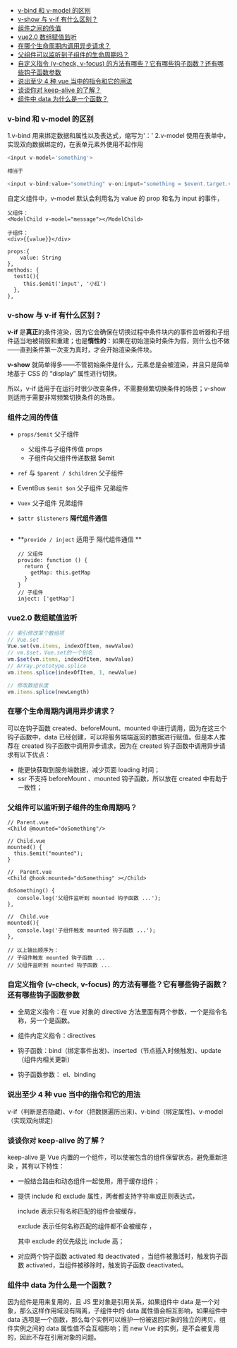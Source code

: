 <!-- TOC -->

- [v-bind 和 v-model 的区别](#v-bind-和-v-model-的区别)
- [v-show 与 v-if 有什么区别？](#v-show-与-v-if-有什么区别)
- [组件之间的传值](#组件之间的传值)
- [vue2.0 数组赋值监听](#vue20-数组赋值监听)
- [在哪个生命周期内调用异步请求？](#在哪个生命周期内调用异步请求)
- [父组件可以监听到子组件的生命周期吗？](#父组件可以监听到子组件的生命周期吗)
- [自定义指令 (v-check, v-focus) 的方法有哪些？它有哪些钩子函数？还有哪些钩子函数参数](#自定义指令-v-check-v-focus-的方法有哪些它有哪些钩子函数还有哪些钩子函数参数)
- [说出至少 4 种 vue 当中的指令和它的用法](#说出至少-4-种-vue-当中的指令和它的用法)
- [谈谈你对 keep-alive 的了解？](#谈谈你对-keep-alive-的了解)
- [组件中 data 为什么是一个函数？](#组件中-data-为什么是一个函数)

<!-- /TOC -->

### v-bind 和 v-model 的区别

1.v-bind 用来绑定数据和属性以及表达式，缩写为'：'
2.v-model 使用在表单中，实现双向数据绑定的，在表单元素外使用不起作用



```js
<input v-model='something'>
    
相当于

<input v-bind:value="something" v-on:input="something = $event.target.value">	
```

自定义组件中，v-model 默认会利用名为 value 的 prop 和名为 input 的事件，

```
父组件：
<ModelChild v-model="message"></ModelChild>

子组件：
<div>{{value}}</div>

props:{
    value: String
},
methods: {
  test1(){
     this.$emit('input', '小红')
  },
},
```



### v-show 与 v-if 有什么区别？

**v-if** 是**真正**的条件渲染，因为它会确保在切换过程中条件块内的事件监听器和子组件适当地被销毁和重建；也是**惰性的**：如果在初始渲染时条件为假，则什么也不做——直到条件第一次变为真时，才会开始渲染条件块。

**v-show** 就简单得多——不管初始条件是什么，元素总是会被渲染，并且只是简单地基于 CSS 的 “display” 属性进行切换。

所以，v-if 适用于在运行时很少改变条件，不需要频繁切换条件的场景；v-show 则适用于需要非常频繁切换条件的场景。

### 组件之间的传值



- `props/$emit` 父子组件
  - 父组件与子组件传值  props
  - 子组件向父组件传递数据 $emit
- `ref` 与 `$parent / $children` 父子组件

- EventBus `$emit $on`   父子组件 兄弟组件

-  `Vuex`   父子组件 兄弟组件

- `$attr $listeners`   **隔代组件通信**

  ``` 
  
  ```

  

- **`provide / inject` 适用于 隔代组件通信  **

  ```
  // 父组件
  provide: function () {
    return {
      getMap: this.getMap
    }
  }
  // 子组件
  inject: ['getMap']
  ```

  



### vue2.0 数组赋值监听 

```js
// 索引修改某个数组项
// Vue.set
Vue.set(vm.items, indexOfItem, newValue)
// vm.$set，Vue.set的一个别名
vm.$set(vm.items, indexOfItem, newValue)
// Array.prototype.splice
vm.items.splice(indexOfItem, 1, newValue)
```

```js
// 修改数组长度
vm.items.splice(newLength)
```



### 在哪个生命周期内调用异步请求？

可以在钩子函数 created、beforeMount、mounted 中进行调用，因为在这三个钩子函数中，data 已经创建，可以将服务端端返回的数据进行赋值。但是本人推荐在 created 钩子函数中调用异步请求，因为在 created 钩子函数中调用异步请求有以下优点：

- 能更快获取到服务端数据，减少页面 loading 时间；
- ssr 不支持 beforeMount 、mounted 钩子函数，所以放在 created 中有助于一致性；

### 父组件可以监听到子组件的生命周期吗？

```vue
// Parent.vue
<Child @mounted="doSomething"/>
    
// Child.vue
mounted() {
  this.$emit("mounted");
}
```

```vue
//  Parent.vue
<Child @hook:mounted="doSomething" ></Child>

doSomething() {
   console.log('父组件监听到 mounted 钩子函数 ...');
},
    
//  Child.vue
mounted(){
   console.log('子组件触发 mounted 钩子函数 ...');
},    
    
// 以上输出顺序为：
// 子组件触发 mounted 钩子函数 ...
// 父组件监听到 mounted 钩子函数 ...     

```



### 自定义指令 (v-check, v-focus) 的方法有哪些？它有哪些钩子函数？还有哪些钩子函数参数

- 全局定义指令：在 vue 对象的 directive 方法里面有两个参数，一个是指令名称，另一个是函数。

- 组件内定义指令：directives

- 钩子函数：bind（绑定事件出发)、inserted（节点插入时候触发)、update（组件内相关更新)

- 钩子函数参数： el、binding

  

### 说出至少 4 种 vue 当中的指令和它的用法

v-if（判断是否隐藏)、v-for（把数据遍历出来)、v-bind（绑定属性)、v-model（实现双向绑定)

### 谈谈你对 keep-alive 的了解？

keep-alive 是 Vue 内置的一个组件，可以使被包含的组件保留状态，避免重新渲染 ，其有以下特性：

- 一般结合路由和动态组件一起使用，用于缓存组件；

- 提供 include 和 exclude 属性，两者都支持字符串或正则表达式，

   include 表示只有名称匹配的组件会被缓存，

   exclude 表示任何名称匹配的组件都不会被缓存 ，

   其中 exclude 的优先级比 include 高；

- 对应两个钩子函数 activated 和 deactivated ，当组件被激活时，触发钩子函数 activated，当组件被移除时，触发钩子函数 deactivated。

### 组件中 data 为什么是一个函数？

因为组件是用来复用的，且 JS 里对象是引用关系，如果组件中 data 是一个对象，那么这样作用域没有隔离，子组件中的 data 属性值会相互影响，如果组件中 data 选项是一个函数，那么每个实例可以维护一份被返回对象的独立的拷贝，组件实例之间的 data 属性值不会互相影响；而 new Vue 的实例，是不会被复用的，因此不存在引用对象的问题。